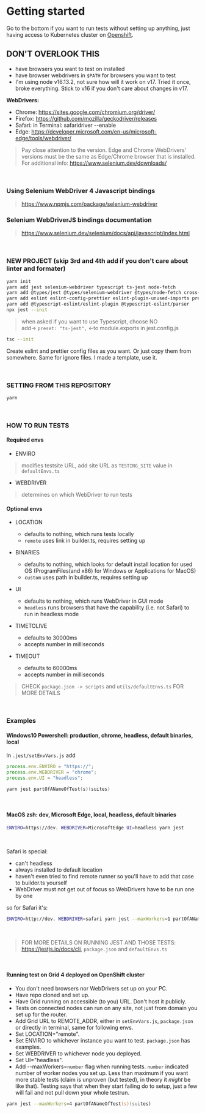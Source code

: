 # Getting started

Go to the bottom if you want to run tests without setting up anything, just having access to Kubernetes cluster on [Openshift](#openshift).

## DON'T OVERLOOK THIS

-   have browsers you want to test on installed
-   have browser webdrivers in `$PATH` for browsers you want to test
-   I'm using node v16.13.2, not sure how will it work on v17. Tried it once, broke everything. Stick to v16 if you don't care about changes in v17.

**WebDrivers:**

-   Chrome: <https://sites.google.com/chromium.org/driver/>
-   Firefox: <https://github.com/mozilla/geckodriver/releases>
-   Safari: in Terminal: safaridriver --enable
-   Edge: <https://developer.microsoft.com/en-us/microsoft-edge/tools/webdriver/>

> Pay close attention to the version. Edge and Chrome WebDrivers' versions must be the same as Edge/Chrome browser that is installed.
> For additional info: <https://www.selenium.dev/downloads/>

<br>

### Using Selenium WebDriver 4 Javascript bindings

> <https://www.npmjs.com/package/selenium-webdriver>

### Selenium WebDriverJS bindings documentation

> <https://www.selenium.dev/selenium/docs/api/javascript/index.html>

<br>

### NEW PROJECT (skip 3rd and 4th add if you don't care about linter and formater)

```bash
yarn init
yarn add jest selenium-webdriver typescript ts-jest node-fetch
yarn add @types/jest @types/selenium-webdriver @types/node-fetch cross-env
yarn add eslint eslint-config-prettier eslint-plugin-unused-imports prettier
yarn add @typescript-eslint/eslint-plugin @typescript-eslint/parser
npx jest --init
```

> when asked if you want to use Typescript, choose NO  
> add-> `preset: "ts-jest",` <-to module.exports in jest.config.js

```bash
tsc --init
```

Create eslint and prettier config files as you want. Or just copy them from somewhere. Same for ignore files. I made a template, use it.

<br>

### SETTING FROM THIS REPOSITORY

```bash
yarn
```

<br>

### HOW TO RUN TESTS

#### Required envs

-   ENVIRO

> modifies testsite URL, add site URL as `TESTING_SITE` value in `defaultEnvs.ts`

-   WEBDRIVER

> determines on which WebDriver to run tests

#### Optional envs

-   LOCATION

    -   defaults to nothing, which runs tests locally
    -   `remote` uses link in builder.ts, requires setting up

-   BINARIES

    -   defaults to nothing, which looks for default install location for used OS (ProgramFiles(and x86) for Windows or Applications for MacOS)
    -   `custom` uses path in builder.ts, requires setting up

-   UI

    -   defaults to nothing, which runs WebDriver in GUI mode
    -   `headless` runs browsers that have the capability (i.e. not Safari) to run in headless mode

-   TIMETOLIVE

    -   defaults to 30000ms
    -   accepts number in milliseconds

-   TIMEOUT
    -   defaults to 60000ms
    -   accepts number in milliseconds

> CHECK `package.json -> scripts` and `utils/defaultEnvs.ts` FOR MORE DETAILS

<br>

### Examples

#### Windows10 Powershell: production, chrome, headless, default binaries, local

In `.jest/setEnvVars.js` add

```javascript
process.env.ENVIRO = "https://";
process.env.WEBDRIVER = "chrome";
process.env.UI = "headless";
```

```PowerShell
yarn jest partOfANameOfTest(s)(suites)
```

<br>

#### MacOS zsh: dev, Microsoft Edge, local, headless, default binaries

```zsh
ENVIRO=https://dev. WEBDRIVER=MicrosoftEdge UI=headless yarn jest
```

<br>

Safari is special:

-   can't headless
-   always installed to default location
-   haven't even tried to find remote runner so you'll have to add that case to builder.ts yourself
-   WebDriver must not get out of focus so WebDrivers have to be run one by one

so for Safari it's:

```zsh
ENVIRO=http://dev. WEBDRIVER=safari yarn jest --maxWorkers=1 partOfANameOfTest(s)(suites)
```

<br>

> FOR MORE DETAILS ON RUNNING JEST AND THOSE TESTS: <https://jestjs.io/docs/cli>, `package.json` and `defaultEnvs.ts`

<br>

#### <a name="openshift"></a> Running test on Grid 4 deployed on OpenShift cluster

-   You don't need browsers nor WebDrivers set up on your PC.
-   Have repo cloned and set up.
-   Have Grid running on accessible (to you) URL. Don't host it publicly.
-   Tests on connected nodes can run on any site, not just from domain you set up for the router.
-   Add Grid URL to REMOTE_ADDR, either in `setEnvVars.js`, `package.json` or directly in terminal, same for following envs.
-   Set LOCATION="remote".
-   Set ENVIRO to whichever instance you want to test. `package.json` has examples.
-   Set WEBDRIVER to whichever node you deployed.
-   Set UI="headless".
-   Add --maxWorkers=`number` flag when running tests. `number` indicated number of worker nodes you set up. Less than maximum if you want more stable tests (claim is unproven (but tested), in theory it _might_ be like that). Testing says that when they start failing do to setup, just a few will fail and not pull down your whole testrun.

```zsh
yarn jest --maxWorkers=4 partOfANameOfTest(s)(suites)
```
